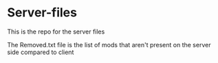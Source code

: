 # Server-files
This is the repo for the server files

The Removed.txt file is the list of mods that aren't present on the server side compared to client
